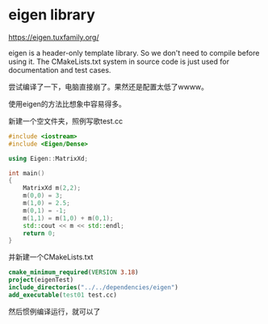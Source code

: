 # eigen library

https://eigen.tuxfamily.org/

eigen is a header-only template library. So we don't need to compile before using it. The CMakeLists.txt system in source code is just used for documentation and test cases.

尝试编译了一下，电脑直接崩了。果然还是配置太低了wwww。

使用eigen的方法比想象中容易得多。

新建一个空文件夹，照例写歌test.cc

```cpp
#include <iostream>
#include <Eigen/Dense>

using Eigen::MatrixXd;

int main() 
{
    MatrixXd m(2,2);
    m(0,0) = 3;
    m(1,0) = 2.5;
    m(0,1) = -1;
    m(1,1) = m(1,0) + m(0,1);
    std::cout << m << std::endl;
    return 0;
}
```

并新建一个CMakeLists.txt

```cmake
cmake_minimum_required(VERSION 3.18)
project(eigenTest)
include_directories("../../dependencies/eigen")
add_executable(test01 test.cc)

```

然后惯例编译运行，就可以了
